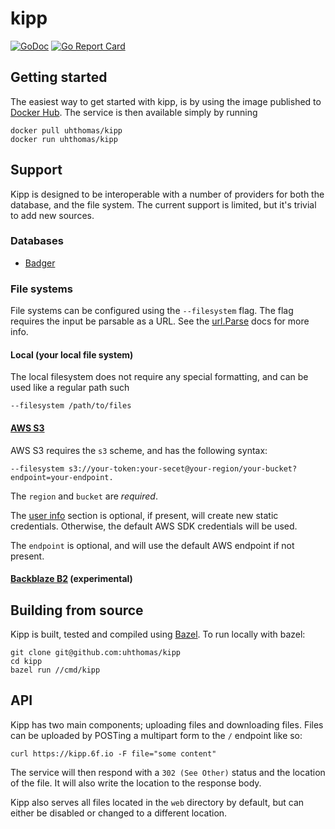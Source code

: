 # kipp
[![GoDoc](https://godoc.org/github.com/uhthomas/kipp?status.svg)](https://godoc.org/github.com/uhthomas/kipp)
[![Go Report Card](https://goreportcard.com/badge/github.com/uhthomas/kipp)](https://goreportcard.com/report/github.com/uhthomas/kipp)

## Getting started
The easiest way to get started with kipp, is by using the image published to
[Docker Hub](https://hub.docker.com/repository/docker/uhthomas/kipp). The
service is then available simply by running
```
docker pull uhthomas/kipp
docker run uhthomas/kipp
```

## Support
Kipp is designed to be interoperable with a number of providers for both the
database, and the file system. The current support is limited, but it's trivial
to add new sources.

### Databases
* [Badger](https://github.com/dgraph-io/badger)

### File systems
File systems can be configured using the `--filesystem` flag. The flag requires
the input be parsable as a URL. See the [url.Parse](https://golang.org/pkg/net/url/#Parse)
docs for more info.
#### Local (your local file system)
The local filesystem does not require any special formatting, and can be used
like a regular path such

```
--filesystem /path/to/files
```

#### [AWS S3](https://aws.amazon.com/s3/)
AWS S3 requires the `s3` scheme, and has the following syntax:

```
--filesystem s3://your-token:your-secet@your-region/your-bucket?endpoint=your-endpoint.
```

The `region` and `bucket` are *required*.

The [user info](https://tools.ietf.org/html/rfc2396#section-3.2.2) section is
optional, if present, will create new static credentials. Otherwise, the default
AWS SDK credentials will be used.

The `endpoint` is optional, and will use the default AWS endpoint if not present.

#### [Backblaze B2](https://www.backblaze.com/b2/cloud-storage.html) (experimental)

## Building from source
Kipp is built, tested and compiled using [Bazel](https://bazel.build). To run
locally with bazel:
```
git clone git@github.com:uhthomas/kipp
cd kipp
bazel run //cmd/kipp
```

## API
Kipp has two main components; uploading files and downloading files. Files can
be uploaded by POSTing a multipart form to the `/` endpoint like so:
```
curl https://kipp.6f.io -F file="some content"
```
The service will then respond with a `302 (See Other)` status and the location
of the file. It will also write the location to the response body.

Kipp also serves all files located in the `web` directory by default, but can
either be disabled or changed to a different location.
